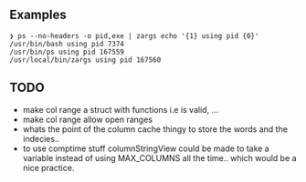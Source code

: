 ## Examples

```SH
❯ ps --no-headers -o pid,exe | zargs echo '{1} using pid {0}'
/usr/bin/bash using pid 7374
/usr/bin/ps using pid 167559
/usr/local/bin/zargs using pid 167560
```

## TODO
- make col range a struct with functions i.e is valid, ...
- make col range allow open ranges
- whats the point of the column cache thingy to store the words and the indecies..
- to use comptime stuff columnStringView could be made to take a variable instead of using MAX_COLUMNS all the time.. which would be a nice practice.

